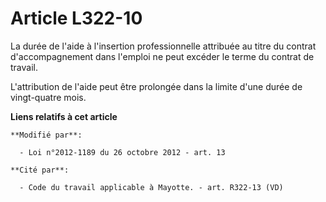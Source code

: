 # Article L322-10

La durée de l'aide à l'insertion professionnelle attribuée au titre  du contrat d'accompagnement dans l'emploi ne peut
excéder le terme du contrat de travail. 

L'attribution de l'aide peut être prolongée dans la limite d'une durée de vingt-quatre mois.

**Liens relatifs à cet article**

	**Modifié par**:

	  - Loi n°2012-1189 du 26 octobre 2012 - art. 13

	**Cité par**:

	  - Code du travail applicable à Mayotte. - art. R322-13 (VD)

